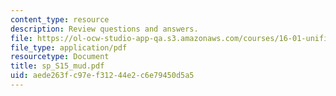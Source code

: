 ```yaml
---
content_type: resource
description: Review questions and answers.
file: https://ol-ocw-studio-app-qa.s3.amazonaws.com/courses/16-01-unified-engineering-i-ii-iii-iv-fall-2005-spring-2006/aede263fc97ef31244e2c6e79450d5a5_sp_S15_mud.pdf
file_type: application/pdf
resourcetype: Document
title: sp_S15_mud.pdf
uid: aede263f-c97e-f312-44e2-c6e79450d5a5
---
```

